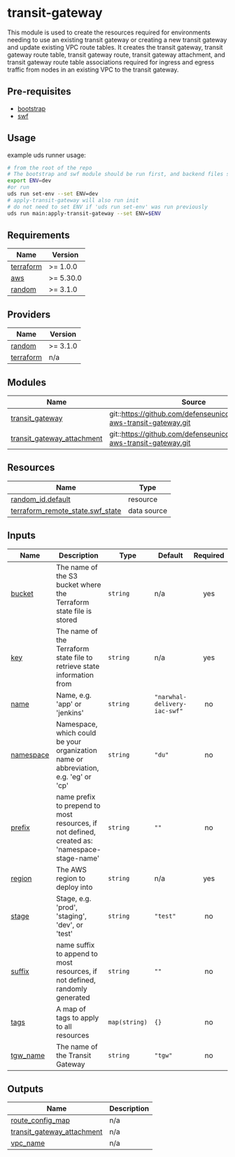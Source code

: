 # transit-gateway

This module is used to create the resources required for environments needing to use an existing transit gateway or creating a new transit gateway and update existing VPC route tables. It creates the transit gateway, transit gateway route table, transit gateway route, transit gateway attachment, and transit gateway route table associations required for ingress and egress traffic from nodes in an existing VPC to the transit gateway.

## Pre-requisites

- [bootstrap](../bootstrap/README.md)
- [swf](../swf/README.md)

## Usage

example uds runner usage:

```bash
# from the root of the repo
# The bootstrap and swf module should be run first, and backend files staged before running this module.
export ENV=dev
#or run
uds run set-env --set ENV=dev
# apply-transit-gateway will also run init
# do not need to set ENV if 'uds run set-env' was run previously
uds run main:apply-transit-gateway --set ENV=$ENV
```

<!-- BEGINNING OF PRE-COMMIT-OPENTOFU DOCS HOOK -->
## Requirements

| Name | Version |
|------|---------|
| <a name="requirement_terraform"></a> [terraform](#requirement\_terraform) | >= 1.0.0 |
| <a name="requirement_aws"></a> [aws](#requirement\_aws) | >= 5.30.0 |
| <a name="requirement_random"></a> [random](#requirement\_random) | >= 3.1.0 |

## Providers

| Name | Version |
|------|---------|
| <a name="provider_random"></a> [random](#provider\_random) | >= 3.1.0 |
| <a name="provider_terraform"></a> [terraform](#provider\_terraform) | n/a |

## Modules

| Name | Source | Version |
|------|--------|---------|
| <a name="module_transit_gateway"></a> [transit\_gateway](#module\_transit\_gateway) | git::<https://github.com/defenseunicorns/terraform-aws-transit-gateway.git> | v0.0.3 |
| <a name="module_transit_gateway_attachment"></a> [transit\_gateway\_attachment](#module\_transit\_gateway\_attachment) | git::<https://github.com/defenseunicorns/terraform-aws-transit-gateway.git> | v0.0.3 |

## Resources

| Name | Type |
|------|------|
| [random_id.default](https://registry.terraform.io/providers/hashicorp/random/latest/docs/resources/id) | resource |
| [terraform_remote_state.swf_state](https://registry.terraform.io/providers/hashicorp/terraform/latest/docs/data-sources/remote_state) | data source |

## Inputs

| Name | Description | Type | Default | Required |
|------|-------------|------|---------|:--------:|
| <a name="input_bucket"></a> [bucket](#input\_bucket) | The name of the S3 bucket where the Terraform state file is stored | `string` | n/a | yes |
| <a name="input_key"></a> [key](#input\_key) | The name of the Terraform state file to retrieve state information from | `string` | n/a | yes |
| <a name="input_name"></a> [name](#input\_name) | Name, e.g. 'app' or 'jenkins' | `string` | `"narwhal-delivery-iac-swf"` | no |
| <a name="input_namespace"></a> [namespace](#input\_namespace) | Namespace, which could be your organization name or abbreviation, e.g. 'eg' or 'cp' | `string` | `"du"` | no |
| <a name="input_prefix"></a> [prefix](#input\_prefix) | name prefix to prepend to most resources, if not defined, created as: 'namespace-stage-name' | `string` | `""` | no |
| <a name="input_region"></a> [region](#input\_region) | The AWS region to deploy into | `string` | n/a | yes |
| <a name="input_stage"></a> [stage](#input\_stage) | Stage, e.g. 'prod', 'staging', 'dev', or 'test' | `string` | `"test"` | no |
| <a name="input_suffix"></a> [suffix](#input\_suffix) | name suffix to append to most resources, if not defined, randomly generated | `string` | `""` | no |
| <a name="input_tags"></a> [tags](#input\_tags) | A map of tags to apply to all resources | `map(string)` | `{}` | no |
| <a name="input_tgw_name"></a> [tgw\_name](#input\_tgw\_name) | The name of the Transit Gateway | `string` | `"tgw"` | no |

## Outputs

| Name | Description |
|------|-------------|
| <a name="output_route_config_map"></a> [route\_config\_map](#output\_route\_config\_map) | n/a |
| <a name="output_transit_gateway_attachment"></a> [transit\_gateway\_attachment](#output\_transit\_gateway\_attachment) | n/a |
| <a name="output_vpc_name"></a> [vpc\_name](#output\_vpc\_name) | n/a |
<!-- END OF PRE-COMMIT-OPENTOFU DOCS HOOK -->
